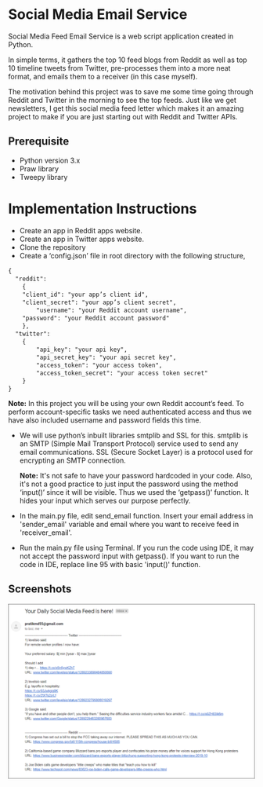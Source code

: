# Social Media Email Service

Social Media Feed Email Service is a web script application created in Python. 

In simple terms, it gathers the top 10 feed blogs from Reddit as well as top 10 timeline tweets from Twitter, pre-processes them into a more neat format, and emails them to a receiver (in this case myself).

The motivation behind this project was to save me some time going through Reddit and Twitter in the morning to see the top feeds. Just like we get newsletters, I get this social media feed letter which makes it an amazing project to make if you are just starting out with Reddit and Twitter APIs.

## Prerequisite
- Python version 3.x
- Praw library
- Tweepy library

# Implementation Instructions
- Create an app in Reddit apps website.
- Create an app in Twitter apps website.
- Clone the repository
- Create a ‘config.json’ file in root directory with the following structure,
```
{
  "reddit": 
    {
  	"client_id": "your app’s client id",
  	"client_secret": "your app’s client secret",
        "username": "your Reddit account username",
  	"password": "your Reddit account password"
    },
  "twitter": 
    {
        "api_key": "your api key",
        "api_secret_key": "your api secret key",
        "access_token": "your access token",
        "access_token_secret": "your access token secret"
    }
}
```

<b>Note:</b> In this project you will be using your own Reddit account’s feed. To perform account-specific tasks we need authenticated access and thus we have also included username and password fields this time.

- We will use python’s inbuilt libraries smtplib and SSL for this. smtplib is an SMTP (Simple Mail Transport Protocol) service used to send any email communications. SSL (Secure Socket Layer) is a protocol used for encrypting an SMTP connection.

    <b>Note:</b> It's not safe to have your password hardcoded in your code. Also, it's not a good practice to just input the password using the method ‘input()’ since it will be visible. Thus we used the ‘getpass()’ function. It hides your input which serves our purpose perfectly.

- In the main.py file, edit send_email function. Insert your email address in 'sender_email' variable and email where you want to receive feed in 'receiver_email'.
- Run the main.py file using Terminal. If you run the code using IDE, it may not accept the password input with getpass().
If you want to run the code in IDE, replace line 95 with basic 'input()' function. 

## Screenshots

![](./images/email-feed.png)
